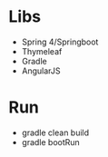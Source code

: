 Libs
====
* Spring 4/Springboot
* Thymeleaf
* Gradle
* AngularJS

Run
===
- gradle clean build
- gradle bootRun